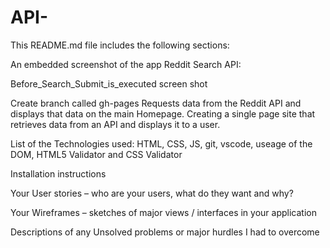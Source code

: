 # API-
This README.md file includes the following sections:

An embedded screenshot of the app
Reddit Search API:

Before_Search_Submit_is_executed screen shot


Create branch called gh-pages Requests data from the Reddit API and displays that data on the main Homepage.
 Creating a single page site that retrieves data from an API and displays it to a user.

 List of the Technologies used:
HTML, CSS, JS, git, vscode, useage of the DOM, HTML5 Validator and CSS Validator

 Installation instructions


 Your User stories – who are your users, what do they want and why?

 Your Wireframes – sketches of major views / interfaces in your application

 Descriptions of any Unsolved problems or major hurdles I had to overcome


